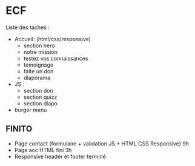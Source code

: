 # ECF

Liste des taches :

- Accueil: (html/css/responsive)
  - section hero
  - notre mission
  - testez vos connaissances
  - temoignage
  - faite un don
  - diaporama
- JS :
  - section don
  - section quizz
  - section diapo
- burger menu

## FINITO

- Page contact (formulaire + validation JS + HTML CSS Responsive) 9h
- Page acc HTML fini 3h 
- Responsive header et footer terminé

